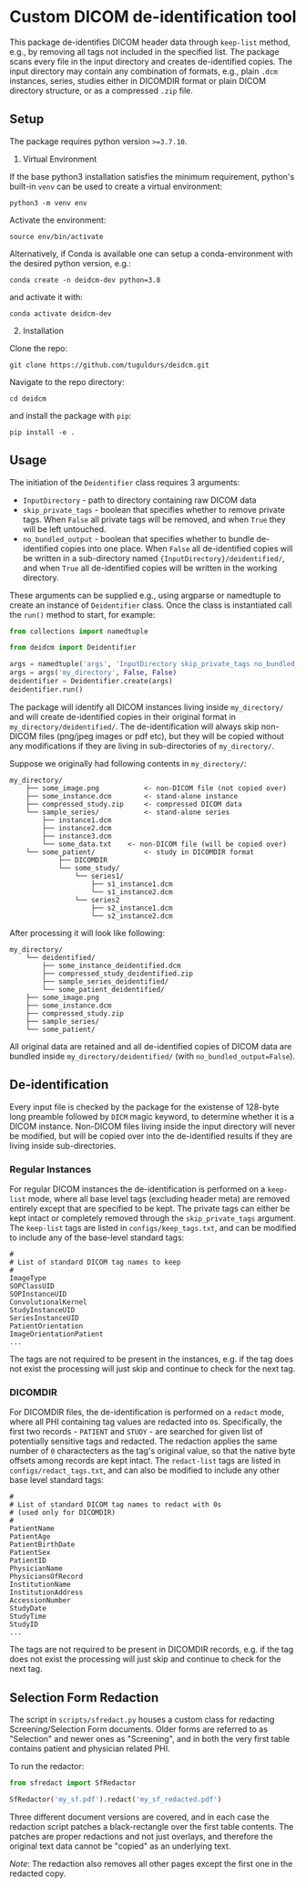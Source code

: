 # Custom DICOM de-identification tool

This package de-identifies DICOM header data through `keep-list` method, e.g., by removing all tags not included in the specified list. The package scans every file in the input directory and creates de-identified copies. The input directory may contain any combination of formats, e.g., plain `.dcm` instances, series, studies either in DICOMDIR format or plain DICOM directory structure, or as a compressed `.zip` file.


## Setup

The package requires python version `>=3.7.10`.

1. Virtual Environment

If the base python3 installation satisfies the minimum requirement, python's built-in `venv` can be used to create a virtual environment:

`python3 -m venv env`

Activate the environment:

`source env/bin/activate`

Alternatively, if Conda is available one can setup a conda-environment with the desired python version, e.g.:

`conda create -n deidcm-dev python=3.8`

and activate it with:

`conda activate deidcm-dev`

2. Installation

Clone the repo:

`git clone https://github.com/tuguldurs/deidcm.git`

Navigate to the repo directory:

`cd deidcm`

and install the package with `pip`:

`pip install -e .`


## Usage

The initiation of the `Deidentifier` class requires 3 arguments:
- `InputDirectory` - path to directory containing raw DICOM data
- `skip_private_tags` - boolean that specifies whether to remove private tags. When `False` all private tags will be removed, and when `True` they will be left untouched.
- `no_bundled_output` - boolean that specifies whether to bundle de-identified copies into one place. When `False` all de-identified copies will be written in a sub-directory named `{InputDirectory}/deidentified/`, and when `True` all de-identified copies will be written in the working directory.

These arguments can be supplied e.g., using argparse or namedtuple to create an instance of `Deidentifier` class. Once the class is instantiated call the `run()` method to start, for example:

```python
from collections import namedtuple

from deidcm import Deidentifier

args = namedtuple('args', 'InputDirectory skip_private_tags no_bundled_output')
args = args('my_directory', False, False)
deidentifier = Deidentifier.create(args)
deidentifier.run()
```

The package will identify all DICOM instances living inside `my_directory/` and will create de-identified copies in their original format in `my_directory/deidentified/`. The de-identification will always skip non-DICOM files (png/jpeg images or pdf etc), but they will be copied without any modifications if they are living in sub-directories of `my_directory/`.

Suppose we originally had following contents in `my_directory/`:

```text
my_directory/
	├── some_image.png           <- non-DICOM file (not copied over)
	├── some_instance.dcm        <- stand-alone instance
	├── compressed_study.zip     <- compressed DICOM data
	└── sample_series/           <- stand-alone series
		├── instance1.dcm
		├── instance2.dcm
		├── instance3.dcm
		└── some_data.txt    <- non-DICOM file (will be copied over)
	└── some_patient/            <- study in DICOMDIR format
    		├── DICOMDIR
    		└── some_study/
    			└── series1/
    				├── s1_instance1.dcm
    				└── s1_instance2.dcm
    			└── series2
    				├── s2_instance1.dcm
    				└── s2_instance2.dcm
```
After processing it will look like following:

```text
my_directory/
	└── deidentified/
		├── some_instance_deidentified.dcm
		├── compressed_study_deidentified.zip
		├── sample_series_deidentified/
		└── some_patient_deidentified/
	├── some_image.png
	├── some_instance.dcm
	├── compressed_study.zip
	├── sample_series/
	└── some_patient/
```
All original data are retained and all de-identified copies of DICOM data are bundled inside `my_directory/deidentified/` (with `no_bundled_output=False`).

## De-identification

Every input file is checked by the package for the existense of 128-byte long preamble followed by `DICM` magic keyword, to determine whether it is a DICOM instance. 
Non-DICOM files living inside the input directory will never be modified, but will be copied over into the de-identified results if they are living inside sub-directories.

### Regular Instances

For regular DICOM instances the de-identification is performed on a `keep-list` mode, where all base level tags (excluding header meta) are removed entirely except that 
are specified to be kept. The private tags can either be kept intact or completely removed through the `skip_private_tags` argument. The `keep-list` tags are listed in 
`configs/keep_tags.txt`, and can be modified to include any of the base-level standard tags:

```text
#
# List of standard DICOM tag names to keep
#
ImageType
SOPClassUID
SOPInstanceUID
ConvolutionalKernel
StudyInstanceUID
SeriesInstanceUID
PatientOrientation
ImageOrientationPatient
...
```
The tags are not required to be present in the instances, e.g. if the tag does not exist the processing will just skip and continue to check for the next tag.

### DICOMDIR

For DICOMDIR files, the de-identification is performed on a `redact` mode, where all PHI containing tag values are redacted into `0`s. Specifically, the first two 
records - `PATIENT` and `STUDY` - are searched for given list of potentially sensitive tags and redacted. The redaction applies the same number of `0` charactecters 
as the tag's original value, so that the native byte offsets among records are kept intact. The `redact-list` tags are listed in `configs/redact_tags.txt`, and can 
also be modified to include any other base level standard tags:

```text
#
# List of standard DICOM tag names to redact with 0s
# (used only for DICOMDIR)
#
PatientName
PatientAge
PatientBirthDate
PatientSex
PatientID
PhysicianName
PhysiciansOfRecord
InstitutionName
InstitutionAddress
AccessionNumber
StudyDate
StudyTime
StudyID
...
```

The tags are not required to be present in DICOMDIR records, e.g. if the tag does not exist the processing will just skip and continue to check for the next tag.


## Selection Form Redaction

The script in `scripts/sfredact.py` houses a custom class for redacting Screening/Selection Form documents. Older forms are referred to as "Selection" and newer 
ones as "Screening", and in both the very first table contains patient and physician related PHI.

To run the redactor:

```python
from sfredact import SfRedactor

SfRedactor('my_sf.pdf').redact('my_sf_redacted.pdf')
```

Three different document versions are covered, and in each case the redaction script patches a black-rectangle over the first table contents. The patches are proper 
redactions and not just overlays, and therefore the original text data cannot be "copied" as an underlying text.


*Note*: The redaction also removes all other pages except the first one in the redacted copy.